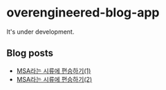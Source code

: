 # overengineered-blog-app

It's under development.

## Blog posts

- [MSA라는 시류에 편승하기(1)](https://www.seoco.me/1c7b03be-9641-4b1d-8b37-af978c69613f)
- [MSA라는 시류에 편승하기(2)](https://www.seoco.me/079427d6-e1e5-40f7-9ee5-6ee9444d6b6f)
